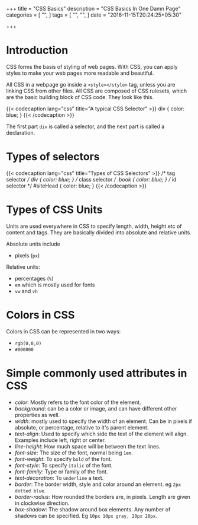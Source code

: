 +++
title = "CSS Basics"
description = "CSS Basics In One Damn Page"
categories = [
  "",
]
tags = [
  "",
  "",
]
date = "2016-11-15T20:24:25+05:30"

+++

# Introduction

CSS forms the basis of styling of web pages. With CSS, you can apply styles to make your web pages more readable and beautiful.

All CSS in a webpage go inside a `<style></style>` tag, unless you are linking CSS from other files. All CSS are composed of CSS rulesets, which are the basic building block of CSS code. They look like this.

{{< codecaption lang="css" title="A typical CSS Selector" >}}
div {
    color: blue;
}
{{< /codecaption >}}

The first part `div` is called a selector, and the next part is called a declaration.

# Types of selectors

{{< codecaption lang="css" title="Types of CSS Selectors" >}}
/* tag selector */
div {
    color: blue;
}
/* class selector */
.book {
    color: blue;
}
/* id selector */
#siteHead {
    color: blue;
}
{{< /codecaption >}}

# Types of CSS Units

Units are used everywhere in CSS to specify length, width, height etc of content and tags. They are basically divided into absolute and relative units.

Absolute units include

* pixels (`px`)

Relative units:

* percentages (`%`)
* `em` which is mostly used for fonts
* `vw` and `vh`

# Colors in CSS

Colors in CSS can be represented in two ways:

* `rgb(0,0,0)`
* `#000000`

# Simple commonly used attributes in CSS

* _color_: Mostly refers to the font color of the element.
* _background_: can be a color or image, and can have different other properties as well.
* _width_: mostly used to specify the width of an element. Can be in pixels if absolute, or percentage, relative to it's parent element.
* _text-align_: Used to specify which side the text of the element will align. Examples include left, right or center. 
* _line-height_: How much space will be between the text lines.
* _font-size_: The size of the font, normal being `1em`.
* _font-weight_: To specify `bold` of the font.
* _font-style_: To specify `italic` of the font.
* _font-family_: Type or family of the font.
* _text-decoration_: To `underline` a text.
* _border_: The border width, style and color around an element. eg `2px dotted blue`.
* _border-radius_: How rounded the borders are, in pixels. Length are given in clockwise direction.
* _box-shadow_: The shadow around box elements. Any number of shadows can be specified. Eg `10px 10px gray, 20px 20px`.